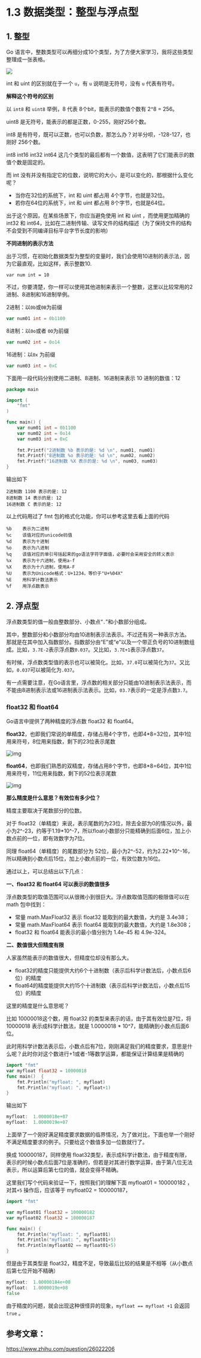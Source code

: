 # 1.3 数据类型：整型与浮点型



## 1. 整型

Go 语言中，整数类型可以再细分成10个类型，为了方便大家学习，我将这些类型整理成一张表格。

![](http://image.python-online.cn/20200120204329.png)


int 和 uint 的区别就在于一个 `u`，有 `u` 说明是无符号，没有 `u` 代表有符号。

**解释这个符号的区别**

以 `int8` 和 `uint8` 举例，8 代表 8个bit，能表示的数值个数有 2^8 = 256。

uint8 是无符号，能表示的都是正数，0-255，刚好256个数。

int8 是有符号，既可以正数，也可以负数，那怎么办？对半分呗，-128-127，也刚好 256个数。



int8 int16 int32 int64 这几个类型的最后都有一个数值，这表明了它们能表示的数值个数是固定的。

而 int 没有并没有指定它的位数，说明它的大小，是可以变化的，那根据什么变化呢？

- 当你在32位的系统下，int 和 uint 都占用 4个字节，也就是32位。
- 若你在64位的系统下，int 和 uint 都占用 8个字节，也就是64位。

出于这个原因，在某些场景下，你应当避免使用 int 和 uint ，而使用更加精确的 int32 和 int64，比如在二进制传输、读写文件的结构描述（为了保持文件的结构不会受到不同编译目标平台字节长度的影响）

**不同进制的表示方法**

出于习惯，在初始化数据类型为整型的变量时，我们会使用10进制的表示法，因为它最直观，比如这样，表示整数10.

```
var num int = 10
```

不过，你要清楚，你一样可以使用其他进制来表示一个整数，这里以比较常用的2进制、8进制和16进制举例。

2进制：以`0b`或`0B`为前缀

```go
var num01 int = 0b1100
```

8进制：以`0o`或者 `0O`为前缀

```go
var num02 int = 0o14
```

16进制：以`0x` 为前缀

```go
var num03 int = 0xC
```



下面用一段代码分别使用二进制、8进制、16进制来表示 10 进制的数值：12

```go
package main

import (
	"fmt"
)

func main() {
	var num01 int = 0b1100
	var num02 int = 0o14
	var num03 int = 0xC
    
	fmt.Printf("2进制数 %b 表示的是: %d \n", num01, num01)
	fmt.Printf("8进制数 %o 表示的是: %d \n", num02, num02)
	fmt.Printf("16进制数 %X 表示的是: %d \n", num03, num03)
}
```

输出如下

```
2进制数 1100 表示的是: 12 
8进制数 14 表示的是: 12 
16进制数 C 表示的是: 12 
```



以上代码用过了 fmt 包的格式化功能，你可以参考这里去看上面的代码

```
%b    表示为二进制
%c    该值对应的unicode码值
%d    表示为十进制
%o    表示为八进制
%q    该值对应的单引号括起来的go语法字符字面值，必要时会采用安全的转义表示
%x    表示为十六进制，使用a-f
%X    表示为十六进制，使用A-F
%U    表示为Unicode格式：U+1234，等价于"U+%04X"
%E    用科学计数法表示
%f    用浮点数表示
```



## 2. 浮点型

浮点数类型的值一般由整数部分、小数点“`.`”和小数部分组成。

其中，整数部分和小数部分均由10进制表示法表示。不过还有另一种表示方法。那就是在其中加入指数部分。指数部分由“E”或“e”以及一个带正负号的10进制数组成。比如，`3.7E-2`表示浮点数`0.037`。又比如，`3.7E+1`表示浮点数`37`。

有时候，浮点数类型值的表示也可以被简化。比如，`37.0`可以被简化为`37`。又比如，`0.037`可以被简化为`.037`。

 有一点需要注意，在Go语言里，浮点数的相关部分只能由10进制表示法表示，而不能由8进制表示法或16进制表示法表示。比如，`03.7`表示的一定是浮点数`3.7`。

### float32 和 float64

Go语言中提供了两种精度的浮点数 float32 和 float64。

**float32**，也即我们常说的单精度，存储占用4个字节，也即4*8=32位，其中1位用来符号，8位用来指数，剩下的23位表示尾数

![img](https://pic4.zhimg.com/80/v2-749cc641eb4d5dafd085e8c23f8826aa_hd.jpg)

**float64**，也即我们熟悉的双精度，存储占用8个字节，也即8*8=64位，其中1位用来符号，11位用来指数，剩下的52位表示尾数

![img](https://pic2.zhimg.com/80/v2-48240f0e1e0dd33ec89100cbe2d30707_hd.jpg)

**那么精度是什么意思？有效位有多少位？**

精度主要取决于尾数部分的位数。

对于 float32（单精度）来说，表示尾数的为23位，除去全部为0的情况以外，最小为2^-23，约等于1.19*10^-7，所以float小数部分只能精确到后面6位，加上小数点前的一位，即有效数字为7位。

同理 float64（单精度）的尾数部分为 52位，最小为2^-52，约为2.22*10^-16，所以精确到小数点后15位，加上小数点前的一位，有效位数为16位。



通过以上，可以总结出以下几点：

**一、float32 和 float64 可以表示的数值很多**

浮点数类型的取值范围可以从很微小到很巨大。浮点数取值范围的极限值可以在 math 包中找到：

- 常量 math.MaxFloat32 表示 float32 能取到的最大数值，大约是 3.4e38；
- 常量 math.MaxFloat64 表示 float64 能取到的最大数值，大约是 1.8e308；
- float32 和 float64 能表示的最小值分别为 1.4e-45 和 4.9e-324。

**二、数值很大但精度有限**

人家虽然能表示的数值很大，但精度位却没有那么大。

- float32的精度只能提供大约6个十进制数（表示后科学计数法后，小数点后6位）的精度
- float64的精度能提供大约15个十进制数（表示后科学计数法后，小数点后15位）的精度



这里的精度是什么意思呢？

比如 10000018这个数，用 float32 的类型来表示的话，由于其有效位是7位，将10000018 表示成科学计数法，就是 1.0000018 * 10^7，能精确到小数点后面6位。

此时用科学计数法表示后，小数点后有7位，刚刚满足我们的精度要求，意思是什么呢？此时你对这个数进行+1或者-1等数学运算，都能保证计算结果是精确的

```go
import "fmt"
var myfloat float32 = 10000018
func main()  {
	fmt.Println("myfloat: ", myfloat)
	fmt.Println("myfloat: ", myfloat+1)
}
```

输出如下

```go
myfloat:  1.0000018e+07
myfloat:  1.0000019e+07
```



上面举了一个刚好满足精度要求数据的临界情况，为了做对比，下面也举一个刚好不满足精度要求的例子。只要给这个数值多加一位数就行了。

换成 100000187，同样使用 float32类型，表示成科学计数法，由于精度有限，表示的时候小数点后面7位是准确的，但若是对其进行数学运算，由于第八位无法表示，所以运算后第七位的值，就会变得不精确。

这里我们写个代码来验证一下，按照我们的理解下面 myfloat01 = 100000182 ，对其`+5` 操作后，应该等于 myfloat02 = 100000187，

```go
import "fmt"

var myfloat01 float32 = 100000182
var myfloat02 float32 = 100000187

func main() {
	fmt.Println("myfloat: ", myfloat01)
	fmt.Println("myfloat: ", myfloat01+5)
	fmt.Println(myfloat02 == myfloat01+5)
}
```

但是由于其类型是 float32，精度不足，导致最后比较的结果是不相等（从小数点后第七位开始不精确）

```go
myfloat:  1.00000184e+08
myfloat:  1.0000019e+08
false
```

由于精度的问题，就会出现这种很怪异的现象，`myfloat == myfloat +1` 会返回 `true` 。



## 参考文章：

https://www.zhihu.com/question/26022206





